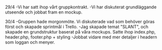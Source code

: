 29/4
-Vi har satt ihop vårt gruppkontrakt.
-Vi har diskuterat grundläggande utseende och jobbat fram en mockup.

30/4
-Gruppen hade morgonmöte. Vi diskuterade vad som behöver göras först och skapade sprintmål i Trello.
-Jag skapade temat "SLANT", och skapade en grundstruktur baserat på våra mockups. Satte ihop index.php, header.php, footer.php + styling
-Jobbat vidare med mer detaljer i headern som loggan och menyer. 